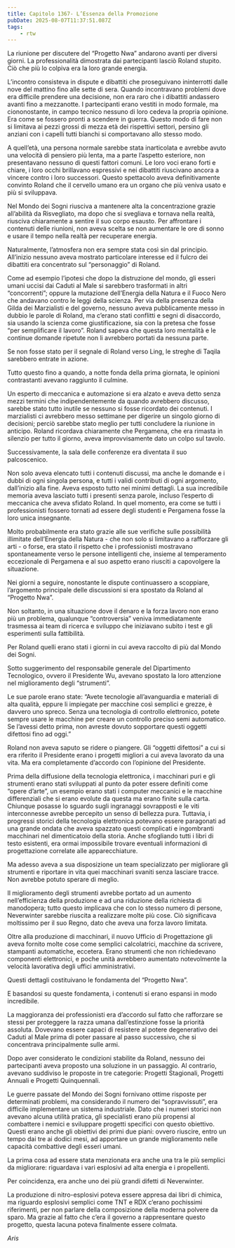 ```yaml
---
title: Capitolo 1367- L’Essenza della Promozione
pubDate: 2025-08-07T11:37:51.087Z
tags:
    - rtw
---
```



La riunione per discutere del “Progetto Nwa” andarono avanti per diversi giorni. La professionalità dimostrata dai partecipanti lasciò Roland stupito. Ciò che più lo colpiva era la loro grande energia.


L’incontro consisteva in dispute e dibattiti che proseguivano ininterrotti dalle nove del mattino fino alle sette di sera. Quando incontravano problemi dove era difficile prendere una decisione, non era raro che i dibattiti andassero avanti fino a mezzanotte. I partecipanti erano vestiti in modo formale, ma ciononostante, in campo tecnico nessuno di loro cedeva la propria opinione. Era come se fossero pronti a scendere in guerra. Questo modo di fare non si limitava ai pezzi grossi di mezza età dei rispettivi settori, persino gli anziani con i capelli tutti bianchi si comportavano allo stesso modo.


A quell’età, una persona normale sarebbe stata inarticolata e avrebbe avuto una velocità di pensiero più lenta, ma a parte l’aspetto esteriore, non presentavano nessuno di questi fattori comuni. Le loro voci erano forti e chiare, i loro occhi brillavano espressivi e nei dibattiti riuscivano ancora a vincere contro i loro successori. Questo spettacolo aveva definitivamente convinto Roland che il cervello umano era un organo che più veniva usato e più si sviluppava.


Nel Mondo dei Sogni riusciva a mantenere alta la concentrazione grazie all’abilità da Risvegliato, ma dopo che si svegliava e tornava nella realtà, riusciva chiaramente a sentire il suo corpo esausto. Per affrontare i contenuti delle riunioni, non aveva scelta se non aumentare le ore di sonno e usare il tempo nella realtà per recuperare energia.


Naturalmente, l’atmosfera non era sempre stata così sin dal principio. All’inizio nessuno aveva mostrato particolare interesse ed il fulcro dei dibattiti era concentrato sul “personaggio” di Roland.


Come ad esempio l’ipotesi che dopo la distruzione del mondo, gli esseri umani uccisi dai Caduti al Male si sarebbero trasformati in altri “concorrenti”; oppure la mutazione dell’Energia della Natura e il Fuoco Nero che andavano contro le leggi della scienza. Per via della presenza della Gilda dei Marzialisti e del governo, nessuno aveva pubblicamente messo in dubbio le parole di Roland, ma c’erano stati conflitti e segni di disaccordo, sia usando la scienza come giustificazione, sia con la pretesa che fosse “per semplificare il lavoro”. Roland sapeva che questa loro mentalità e le continue domande ripetute non li avrebbero portati da nessuna parte.


Se non fosse stato per il segnale di Roland verso Ling, le streghe di Taqila sarebbero entrate in azione.


Tutto questo fino a quando, a notte fonda della prima giornata, le opinioni contrastanti avevano raggiunto il culmine.


Un esperto di meccanica e automazione si era alzato e aveva detto senza mezzi termini che indipendentemente da quando avrebbero discusso, sarebbe stato tutto inutile se nessuno si fosse ricordato dei contenuti. I marzialisti ci avrebbero messo settimane per digerire un singolo giorno di decisioni; perciò sarebbe stato meglio per tutti concludere la riunione in anticipo. Roland ricordava chiaramente che Pergamena, che era rimasta in silenzio per tutto il giorno, aveva improvvisamente dato un colpo sul tavolo.


Successivamente, la sala delle conferenze era diventata il suo palcoscenico.


Non solo aveva elencato tutti i contenuti discussi, ma anche le domande e i dubbi di ogni singola persona, e tutti i validi contributi di ogni argomento, dall’inizio alla fine. Aveva esposto tutto nei minimi dettagli. La sua incredibile memoria aveva lasciato tutti i presenti senza parole, incluso l’esperto di meccanica che aveva sfidato Roland. In quel momento, era come se tutti i professionisti fossero tornati ad essere degli studenti e Pergamena fosse la loro unica insegnante.


Molto probabilmente era stato grazie alle sue verifiche sulle possibilità illimitate dell’Energia della Natura - che non solo si limitavano a rafforzare gli arti - o forse, era stato il rispetto che i professionisti mostravano spontaneamente verso le persone intelligenti che, insieme al temperamento eccezionale di Pergamena e al suo aspetto erano riusciti a capovolgere la situazione.


Nei giorni a seguire, nonostante le dispute continuassero a scoppiare, l’argomento principale delle discussioni si era spostato da Roland al “Progetto Nwa”.


Non soltanto, in una situazione dove il denaro e la forza lavoro non erano più un problema, qualunque “controversia” veniva immediatamente trasmessa ai team di ricerca e sviluppo che iniziavano subito i test e gli esperimenti sulla fattibilità.


Per Roland quelli erano stati i giorni in cui aveva raccolto di più dal Mondo dei Sogni.


Sotto suggerimento del responsabile generale del Dipartimento Tecnologico, ovvero il Presidente Wu, avevano spostato la loro attenzione nel miglioramento degli “strumenti”.


Le sue parole erano state: “Avete tecnologie all’avanguardia e materiali di alta qualità, eppure li impiegate per macchine così semplici e grezze, è davvero uno spreco. Senza una tecnologia di controllo elettronico, potete sempre usare le macchine per creare un controllo preciso semi automatico. Se l’avessi detto prima, non avreste dovuto sopportare questi oggetti difettosi fino ad oggi.”


Roland non aveva saputo se ridere o piangere. Gli “oggetti difettosi” a cui si era riferito il Presidente erano i progetti migliori a cui aveva lavorato da una vita. Ma era completamente d’accordo con l’opinione del Presidente.


Prima della diffusione della tecnologia elettronica, i macchinari puri e gli strumenti erano stati sviluppati al punto da poter essere definiti come “opere d’arte”, un esempio erano stati i computer meccanici e le macchine differenziali che si erano evolute da questa ma erano  finite sulla carta. Chiunque posasse lo sguardo sugli ingranaggi sovrapposti e le viti interconnesse avrebbe percepito un senso di bellezza pura. Tuttavia, i progressi storici della tecnologia elettronica potevano essere paragonati ad una grande ondata che aveva spazzato questi complicati e ingombranti macchinari nel dimenticatoio della storia. Anche sfogliando tutti i libri di testo esistenti, era ormai impossibile trovare eventuali informazioni di progettazione correlate alle apparecchiature.


Ma adesso aveva a sua disposizione un team specializzato per migliorare gli strumenti e riportare in vita quei macchinari svaniti senza lasciare tracce. Non avrebbe potuto sperare di meglio.


Il miglioramento degli strumenti avrebbe portato ad un aumento nell’efficienza della produzione e ad una riduzione della richiesta di manodopera; tutto questo implicava che con lo stesso numero di persone, Neverwinter sarebbe riuscita a realizzare molte più cose. Ciò significava moltissimo per il suo Regno, dato che aveva una forza lavoro limitata.


Oltre alla produzione di macchinari, il nuovo Ufficio di Progettazione gli aveva fornito molte cose come semplici calcolatrici, macchine da scrivere, stampanti automatiche, eccetera. Erano strumenti che non richiedevano componenti elettronici, e poche unità avrebbero aumentato notevolmente la velocità lavorativa degli uffici amministrativi.


Questi dettagli costituivano le fondamenta del “Progetto Nwa”.


E basandosi su queste fondamenta, i contenuti si erano espansi in modo incredibile.


La maggioranza dei professionisti era d’accordo sul fatto che rafforzare se stessi per proteggere la razza umana dall’estinzione fosse la priorità assoluta. Dovevano essere capaci di resistere al potere degenerativo dei Caduti al Male prima di poter passare al passo successivo, che si concentrava principalmente sulle armi.


Dopo aver considerato le condizioni stabilite da Roland, nessuno dei partecipanti aveva proposto una soluzione in un passaggio. Al contrario, avevano suddiviso le proposte in tre categorie: Progetti Stagionali, Progetti Annuali e Progetti Quinquennali.


Le guerre passate del Mondo dei Sogni fornivano ottime risposte per determinati problemi, ma considerando il numero dei “sopravvissuti”, era difficile implementare un sistema industriale. Dato che i numeri storici non avevano alcuna utilità pratica, gli specialisti erano più propensi al combattere i nemici e sviluppare progetti specifici con questo obiettivo. Questi erano anche gli obiettivi dei primi due piani: ovvero riuscire, entro un tempo dai tre ai dodici mesi, ad apportare un grande miglioramento nelle capacità combattive degli esseri umani.


La prima cosa ad essere stata menzionata era anche una tra le più semplici da migliorare: riguardava i vari esplosivi ad alta energia e i propellenti.


Per coincidenza, era anche uno dei più grandi difetti di Neverwinter.


La produzione di nitro-esplosivi poteva essere appresa dai libri di chimica, ma riguardo esplosivi semplici come TNT e RDX c’erano pochissimi riferimenti, per non parlare della composizione della moderna polvere da sparo. Ma grazie al fatto che c’era il governo a rappresentare questo progetto, questa lacuna poteva finalmente essere colmata.






<em>Aris</em>


<em> </em>


<em> </em>
                                


                                



